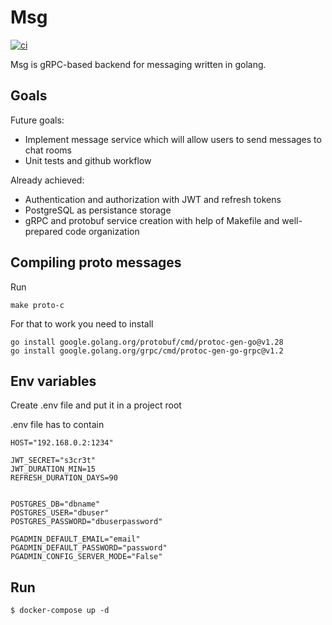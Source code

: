 # Msg
[![ci](https://github.com/ArtyomArtamonov/msg/actions/workflows/ci.yml/badge.svg)](https://github.com/ArtyomArtamonov/msg/actions/workflows/ci.yml)

Msg is gRPC-based backend for messaging written in golang.

## Goals

Future goals:

- Implement message service which will allow users to send messages to chat rooms
- Unit tests and github workflow

Already achieved:

- Authentication and authorization with JWT and refresh tokens
- PostgreSQL as persistance storage
- gRPC and protobuf service creation with help of Makefile and well-prepared code organization

## Compiling proto messages

Run

```
make proto-c
```

For that to work you need to install

```
go install google.golang.org/protobuf/cmd/protoc-gen-go@v1.28
go install google.golang.org/grpc/cmd/protoc-gen-go-grpc@v1.2
```

## Env variables

Create .env file and put it in a project root

.env file has to contain

```env
HOST="192.168.0.2:1234"

JWT_SECRET="s3cr3t"
JWT_DURATION_MIN=15
REFRESH_DURATION_DAYS=90


POSTGRES_DB="dbname"
POSTGRES_USER="dbuser"
POSTGRES_PASSWORD="dbuserpassword"

PGADMIN_DEFAULT_EMAIL="email"
PGADMIN_DEFAULT_PASSWORD="password"
PGADMIN_CONFIG_SERVER_MODE="False"
```

## Run

```console
$ docker-compose up -d
```
